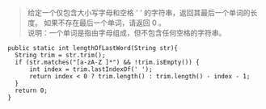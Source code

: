>给定一个仅包含大小写字母和空格 ' ' 的字符串，返回其最后一个单词的长度。
>如果不存在最后一个单词，请返回 0 。  
>说明：一个单词是指由字母组成，但不包含任何空格的字符串。

```
public static int lengthOfLastWord(String str){  
  String trim = str.trim();
  if (str.matches("[a-zA-Z ]*") && !trim.isEmpty()) {
      int index = trim.lastIndexOf(' ');
      return index < 0 ? trim.length() : trim.length() - index - 1;
  }
  return 0;
}
